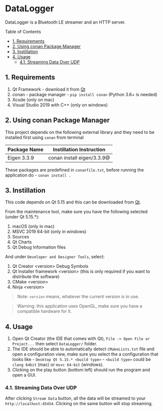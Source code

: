# DataLogger

DataLogger is a Bluetooth LE streamer and an HTTP server.

Table of Contents

- [1. Requirements](#1-requirements)
- [2. Using conan Package Manager](#2-using-conan-package-manager)
- [3. Instillation](#3-instillation)
- [4. Usage](#4-usage)
  - [4.1. Streaming Data Over UDP](#41-streaming-data-over-udp)

## 1. Requirements

1. Qt Framework - download it from [Qt](https://qt.io)
2. conan - package manager - `pip install conan` (Python 3.6+ is needed)
3. Xcode (only on mac)
4. Visual Studio 2019 with C++ (only on windows)

## 2. Using conan Package Manager

This project depends on the following external library and they need to be installed first using `conan` from terminal

| Package Name | Instillation Instruction   |
|--------------|----------------------------|
| Eigen 3.3.9  | conan install eigen/3.3.9@ |

These packages are predefined in `conanfile.txt`, before running the application do - `conan install .`

## 3. Instillation

This code depends on Qt 5.15 and this can be downloaded from [Qt](https://qt.io).

From the maintenance tool, make sure you have the following selected (under Qt 5.15.*):

1. macOS (only in mac)
2. MSVC 2019 64-bit (only in windows)
3. Sources
4. Qt Charts
5. Qt Debug Information files

And under `Developer and Designer Tools`, select:

1. Qt Creator \<version\> Debug Symbols
2. Qt Installer framework \<version\> (this is only required if you want to distribute the software)
3. CMake \<version\>
4. Ninja \<version\>

> Note: `version` means, whatever the current version is in use.

> Warning: this application uses OpenGL, make sure you have a compatible hardware for it.

## 4. Usage

1. Open Qt Creator (the IDE that comes with Qt), `File -> Open File or Project...` then select `DataLogger/` folder. 
2. The IDE should be able to automatically detect `CMakeLists.txt` file and open a configuration view, make sure you select the a configuration that looks like - `Desktop Qt 5.15.* <build type>` - `<build type>` could be `clang 64bit` (mac) or `msvc 64-bit` (windows).
3. Clicking on the play button (bottom left) should run the program and open a GUI.

### 4.1. Streaming Data Over UDP

After clicking `Stream Data` button, all the data will be streamed to your `http://localhost:45454`. Clicking on the same button will stop streaming.